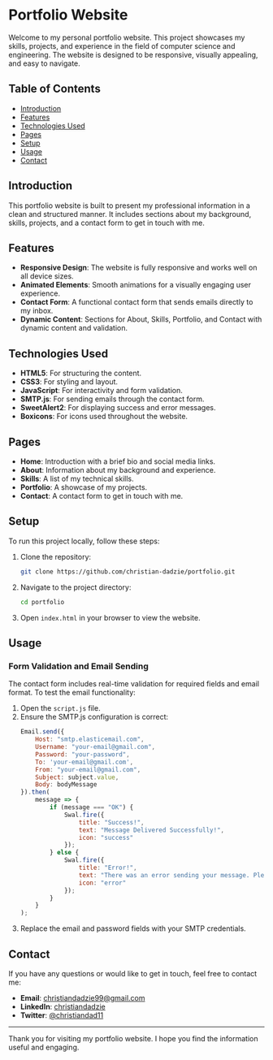# Portfolio Website

Welcome to my personal portfolio website. This project showcases my skills, projects, and experience in the field of computer science and engineering. The website is designed to be responsive, visually appealing, and easy to navigate.

## Table of Contents
- [Introduction](#introduction)
- [Features](#features)
- [Technologies Used](#technologies-used)
- [Pages](#pages)
- [Setup](#setup)
- [Usage](#usage)
- [Contact](#contact)

## Introduction

This portfolio website is built to present my professional information in a clean and structured manner. It includes sections about my background, skills, projects, and a contact form to get in touch with me.

## Features

- **Responsive Design**: The website is fully responsive and works well on all device sizes.
- **Animated Elements**: Smooth animations for a visually engaging user experience.
- **Contact Form**: A functional contact form that sends emails directly to my inbox.
- **Dynamic Content**: Sections for About, Skills, Portfolio, and Contact with dynamic content and validation.

## Technologies Used

- **HTML5**: For structuring the content.
- **CSS3**: For styling and layout.
- **JavaScript**: For interactivity and form validation.
- **SMTP.js**: For sending emails through the contact form.
- **SweetAlert2**: For displaying success and error messages.
- **Boxicons**: For icons used throughout the website.

## Pages

- **Home**: Introduction with a brief bio and social media links.
- **About**: Information about my background and experience.
- **Skills**: A list of my technical skills.
- **Portfolio**: A showcase of my projects.
- **Contact**: A contact form to get in touch with me.

## Setup

To run this project locally, follow these steps:

1. Clone the repository:
    ```sh
    git clone https://github.com/christian-dadzie/portfolio.git
    ```
2. Navigate to the project directory:
    ```sh
    cd portfolio
    ```
3. Open `index.html` in your browser to view the website.

## Usage

### Form Validation and Email Sending

The contact form includes real-time validation for required fields and email format. To test the email functionality:

1. Open the `script.js` file.
2. Ensure the SMTP.js configuration is correct:
    ```javascript
    Email.send({
        Host: "smtp.elasticemail.com",
        Username: "your-email@gmail.com",
        Password: "your-password",
        To: 'your-email@gmail.com',
        From: "your-email@gmail.com",
        Subject: subject.value,
        Body: bodyMessage
    }).then(
        message => {
            if (message === "OK") {
                Swal.fire({
                    title: "Success!",
                    text: "Message Delivered Successfully!",
                    icon: "success"
                });
            } else {
                Swal.fire({
                    title: "Error!",
                    text: "There was an error sending your message. Please try again.",
                    icon: "error"
                });
            }
        }
    );
    ```
3. Replace the email and password fields with your SMTP credentials.

## Contact

If you have any questions or would like to get in touch, feel free to contact me:

- **Email**: [christiandadzie99@gmail.com](mailto:christiandadzie99@gmail.com)
- **LinkedIn**: [christiandadzie](https://www.linkedin.com/in/christian-dadzie23)
- **Twitter**: [@christiandad11](https://twitter.com/christianDadz11)

---

Thank you for visiting my portfolio website. I hope you find the information useful and engaging.
